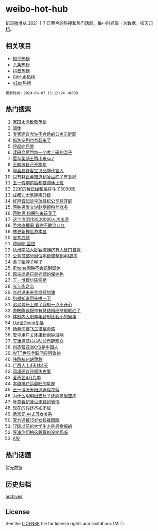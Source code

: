 # weibo-hot-hub

记录[微博](https://www.weibo.com)从 2021-1-7 日至今的热搜和热门话题。每小时抓取一次数据，按天[归档](archives)。

## 相关项目

- [知乎热榜](https://github.com/lonnyzhang423/zhihu-hot-hub)
- [头条热榜](https://github.com/lonnyzhang423/toutiao-hot-hub)
- [抖音热榜](https://github.com/lonnyzhang423/douyin-hot-hub)
- [GitHub热榜](https://github.com/lonnyzhang423/github-hot-hub)
- [v2ex热榜](https://github.com/lonnyzhang423/v2ex-hot-hub)


`更新时间：2024-04-07 13:12:24 +0800`

## 热门搜索

1. [家国永念致敬英雄](https://m.weibo.cn/search?containerid=100103type%3D1%26t%3D10%26q%3D%23%E5%AE%B6%E5%9B%BD%E6%B0%B8%E5%BF%B5%E8%87%B4%E6%95%AC%E8%8B%B1%E9%9B%84%23&stream_entry_id=51&isnewpage=1&extparam=seat%3D1%26pos%3D0%26c_type%3D51%26q%3D%2523%25E5%25AE%25B6%25E5%259B%25BD%25E6%25B0%25B8%25E5%25BF%25B5%25E8%2587%25B4%25E6%2595%25AC%25E8%258B%25B1%25E9%259B%2584%2523%26dgr%3D0%26cate%3D10103%26stream_entry_id%3D51%26filter_type%3Drealtimehot%26display_time%3D1712466742%26pre_seqid%3D1712466742854030015194)
1. [调休](https://m.weibo.cn/search?containerid=100103type%3D1%26t%3D10%26q%3D%E8%B0%83%E4%BC%91&stream_entry_id=31&isnewpage=1&extparam=seat%3D1%26pos%3D0%26flag%3D16%26filter_type%3Drealtimehot%26q%3D%25E8%25B0%2583%25E4%25BC%2591%26dgr%3D0%26stream_entry_id%3D31%26c_type%3D31%26realpos%3D1%26cate%3D5001%26lcate%3D5001%26band_rank%3D1%26display_time%3D1712466742%26pre_seqid%3D1712466742854030015194)
1. [专家建议允许不合适的公务员辞职](https://m.weibo.cn/search?containerid=100103type%3D1%26t%3D10%26q%3D%23%E4%B8%93%E5%AE%B6%E5%BB%BA%E8%AE%AE%E5%85%81%E8%AE%B8%E4%B8%8D%E5%90%88%E9%80%82%E7%9A%84%E5%85%AC%E5%8A%A1%E5%91%98%E8%BE%9E%E8%81%8C%23&stream_entry_id=31&isnewpage=1&extparam=seat%3D1%26pos%3D1%26flag%3D2%26filter_type%3Drealtimehot%26q%3D%2523%25E4%25B8%2593%25E5%25AE%25B6%25E5%25BB%25BA%25E8%25AE%25AE%25E5%2585%2581%25E8%25AE%25B8%25E4%25B8%258D%25E5%2590%2588%25E9%2580%2582%25E7%259A%2584%25E5%2585%25AC%25E5%258A%25A1%25E5%2591%2598%25E8%25BE%259E%25E8%2581%258C%2523%26dgr%3D0%26stream_entry_id%3D31%26c_type%3D31%26realpos%3D2%26cate%3D5001%26lcate%3D5001%26band_rank%3D2%26display_time%3D1712466742%26pre_seqid%3D1712466742854030015194)
1. [旅游专列也卷起来了](https://m.weibo.cn/search?containerid=100103type%3D1%26t%3D10%26q%3D%23%E6%97%85%E6%B8%B8%E4%B8%93%E5%88%97%E4%B9%9F%E5%8D%B7%E8%B5%B7%E6%9D%A5%E4%BA%86%23&stream_entry_id=31&isnewpage=1&extparam=seat%3D1%26pos%3D2%26flag%3D0%26filter_type%3Drealtimehot%26q%3D%2523%25E6%2597%2585%25E6%25B8%25B8%25E4%25B8%2593%25E5%2588%2597%25E4%25B9%259F%25E5%258D%25B7%25E8%25B5%25B7%25E6%259D%25A5%25E4%25BA%2586%2523%26dgr%3D0%26stream_entry_id%3D31%26c_type%3D31%26realpos%3D3%26cate%3D5001%26lcate%3D5001%26band_rank%3D3%26display_time%3D1712466742%26pre_seqid%3D1712466742854030015194)
1. [伊起向巴黎](https://m.weibo.cn/search?containerid=100103type%3D1%26t%3D10%26q%3D%23%E4%BC%8A%E8%B5%B7%E5%90%91%E5%B7%B4%E9%BB%8E%23&stream_entry_id=31&isnewpage=1&extparam=seat%3D1%26pos%3D3%26is_ad_pos%3D1%26q%3D%2523%25E4%25BC%258A%25E8%25B5%25B7%25E5%2590%2591%25E5%25B7%25B4%25E9%25BB%258E%2523%26topic_ad%3D1%26adid%3D230196%26stream_entry_id%3D31%26c_type%3D31%26dgr%3D0%26filter_type%3Drealtimehot%26cate%3D5001%26lcate%3D5001%26band_rank%3D4%26display_time%3D1712466742%26pre_seqid%3D1712466742854030015194)
1. [读研会惩罚每一个考上研的混子](https://m.weibo.cn/search?containerid=100103type%3D1%26t%3D10%26q%3D%23%E8%AF%BB%E7%A0%94%E4%BC%9A%E6%83%A9%E7%BD%9A%E6%AF%8F%E4%B8%80%E4%B8%AA%E8%80%83%E4%B8%8A%E7%A0%94%E7%9A%84%E6%B7%B7%E5%AD%90%23&stream_entry_id=31&isnewpage=1&extparam=seat%3D1%26pos%3D4%26flag%3D1%26filter_type%3Drealtimehot%26q%3D%2523%25E8%25AF%25BB%25E7%25A0%2594%25E4%25BC%259A%25E6%2583%25A9%25E7%25BD%259A%25E6%25AF%258F%25E4%25B8%2580%25E4%25B8%25AA%25E8%2580%2583%25E4%25B8%258A%25E7%25A0%2594%25E7%259A%2584%25E6%25B7%25B7%25E5%25AD%2590%2523%26dgr%3D0%26stream_entry_id%3D31%26c_type%3D31%26realpos%3D4%26cate%3D5001%26lcate%3D5001%26band_rank%3D4%26display_time%3D1712466742%26pre_seqid%3D1712466742854030015194)
1. [雷军奖励王腾小米su7](https://m.weibo.cn/search?containerid=100103type%3D1%26t%3D10%26q%3D%23%E9%9B%B7%E5%86%9B%E5%A5%96%E5%8A%B1%E7%8E%8B%E8%85%BE%E5%B0%8F%E7%B1%B3su7%23&stream_entry_id=31&isnewpage=1&extparam=seat%3D1%26pos%3D5%26flag%3D1%26filter_type%3Drealtimehot%26q%3D%2523%25E9%259B%25B7%25E5%2586%259B%25E5%25A5%2596%25E5%258A%25B1%25E7%258E%258B%25E8%2585%25BE%25E5%25B0%258F%25E7%25B1%25B3su7%2523%26dgr%3D0%26stream_entry_id%3D31%26c_type%3D31%26realpos%3D5%26cate%3D5001%26lcate%3D5001%26band_rank%3D5%26display_time%3D1712466742%26pre_seqid%3D1712466742854030015194)
1. [王鹤棣自己开跑车](https://m.weibo.cn/search?containerid=100103type%3D1%26t%3D10%26q%3D%23%E7%8E%8B%E9%B9%A4%E6%A3%A3%E8%87%AA%E5%B7%B1%E5%BC%80%E8%B7%91%E8%BD%A6%23&stream_entry_id=31&isnewpage=1&extparam=seat%3D1%26pos%3D6%26flag%3D1%26filter_type%3Drealtimehot%26q%3D%2523%25E7%258E%258B%25E9%25B9%25A4%25E6%25A3%25A3%25E8%2587%25AA%25E5%25B7%25B1%25E5%25BC%2580%25E8%25B7%2591%25E8%25BD%25A6%2523%26dgr%3D0%26stream_entry_id%3D31%26c_type%3D31%26realpos%3D6%26cate%3D5001%26lcate%3D5001%26band_rank%3D6%26display_time%3D1712466742%26pre_seqid%3D1712466742854030015194)
1. [郭晶晶舒客宝贝品牌代言人](https://m.weibo.cn/search?containerid=100103type%3D1%26t%3D10%26q%3D%23%E9%83%AD%E6%99%B6%E6%99%B6%E8%88%92%E5%AE%A2%E5%AE%9D%E8%B4%9D%E5%93%81%E7%89%8C%E4%BB%A3%E8%A8%80%E4%BA%BA%23&stream_entry_id=31&isnewpage=1&extparam=seat%3D1%26pos%3D7%26is_ad_pos%3D1%26q%3D%2523%25E9%2583%25AD%25E6%2599%25B6%25E6%2599%25B6%25E8%2588%2592%25E5%25AE%25A2%25E5%25AE%259D%25E8%25B4%259D%25E5%2593%2581%25E7%2589%258C%25E4%25BB%25A3%25E8%25A8%2580%25E4%25BA%25BA%2523%26topic_ad%3D1%26adid%3D230215%26stream_entry_id%3D31%26c_type%3D31%26dgr%3D0%26filter_type%3Drealtimehot%26cate%3D5001%26lcate%3D5001%26band_rank%3D7%26display_time%3D1712466742%26pre_seqid%3D1712466742854030015194)
1. [只有林正英知道纪凌尘底子有多好](https://m.weibo.cn/search?containerid=100103type%3D1%26t%3D10%26q%3D%23%E5%8F%AA%E6%9C%89%E6%9E%97%E6%AD%A3%E8%8B%B1%E7%9F%A5%E9%81%93%E7%BA%AA%E5%87%8C%E5%B0%98%E5%BA%95%E5%AD%90%E6%9C%89%E5%A4%9A%E5%A5%BD%23&stream_entry_id=31&isnewpage=1&extparam=seat%3D1%26pos%3D8%26flag%3D1%26filter_type%3Drealtimehot%26q%3D%2523%25E5%258F%25AA%25E6%259C%2589%25E6%259E%2597%25E6%25AD%25A3%25E8%258B%25B1%25E7%259F%25A5%25E9%2581%2593%25E7%25BA%25AA%25E5%2587%258C%25E5%25B0%2598%25E5%25BA%2595%25E5%25AD%2590%25E6%259C%2589%25E5%25A4%259A%25E5%25A5%25BD%2523%26dgr%3D0%26stream_entry_id%3D31%26c_type%3D31%26realpos%3D7%26cate%3D5001%26lcate%3D5001%26band_rank%3D7%26display_time%3D1712466742%26pre_seqid%3D1712466742854030015194)
1. [五一假期前后都要调休上班](https://m.weibo.cn/search?containerid=100103type%3D1%26t%3D10%26q%3D%23%E4%BA%94%E4%B8%80%E5%81%87%E6%9C%9F%E5%89%8D%E5%90%8E%E9%83%BD%E8%A6%81%E8%B0%83%E4%BC%91%E4%B8%8A%E7%8F%AD%23&stream_entry_id=31&isnewpage=1&extparam=seat%3D1%26pos%3D9%26flag%3D2%26filter_type%3Drealtimehot%26q%3D%2523%25E4%25BA%2594%25E4%25B8%2580%25E5%2581%2587%25E6%259C%259F%25E5%2589%258D%25E5%2590%258E%25E9%2583%25BD%25E8%25A6%2581%25E8%25B0%2583%25E4%25BC%2591%25E4%25B8%258A%25E7%258F%25AD%2523%26dgr%3D0%26stream_entry_id%3D31%26c_type%3D31%26realpos%3D8%26cate%3D5001%26lcate%3D5001%26band_rank%3D8%26display_time%3D1712466742%26pre_seqid%3D1712466742854030015194)
1. [22岁的我已经和癌症斗了3000天](https://m.weibo.cn/search?containerid=100103type%3D1%26t%3D10%26q%3D%2322%E5%B2%81%E7%9A%84%E6%88%91%E5%B7%B2%E7%BB%8F%E5%92%8C%E7%99%8C%E7%97%87%E6%96%97%E4%BA%863000%E5%A4%A9%23&stream_entry_id=31&isnewpage=1&extparam=seat%3D1%26pos%3D10%26flag%3D32768%26filter_type%3Drealtimehot%26q%3D%252322%25E5%25B2%2581%25E7%259A%2584%25E6%2588%2591%25E5%25B7%25B2%25E7%25BB%258F%25E5%2592%258C%25E7%2599%258C%25E7%2597%2587%25E6%2596%2597%25E4%25BA%25863000%25E5%25A4%25A9%2523%26dgr%3D0%26stream_entry_id%3D31%26c_type%3D31%26realpos%3D9%26cate%3D5001%26lcate%3D5001%26band_rank%3D9%26display_time%3D1712466742%26pre_seqid%3D1712466742854030015194)
1. [成都迪士尼连夜升级](https://m.weibo.cn/search?containerid=100103type%3D1%26t%3D10%26q%3D%23%E6%88%90%E9%83%BD%E8%BF%AA%E5%A3%AB%E5%B0%BC%E8%BF%9E%E5%A4%9C%E5%8D%87%E7%BA%A7%23&stream_entry_id=31&isnewpage=1&extparam=seat%3D1%26pos%3D11%26flag%3D1%26filter_type%3Drealtimehot%26q%3D%2523%25E6%2588%2590%25E9%2583%25BD%25E8%25BF%25AA%25E5%25A3%25AB%25E5%25B0%25BC%25E8%25BF%259E%25E5%25A4%259C%25E5%258D%2587%25E7%25BA%25A7%2523%26dgr%3D0%26stream_entry_id%3D31%26c_type%3D31%26realpos%3D10%26cate%3D5001%26lcate%3D5001%26band_rank%3D10%26display_time%3D1712466742%26pre_seqid%3D1712466742854030015194)
1. [好声音起诉李玟经纪公司将开庭](https://m.weibo.cn/search?containerid=100103type%3D1%26t%3D10%26q%3D%23%E5%A5%BD%E5%A3%B0%E9%9F%B3%E8%B5%B7%E8%AF%89%E6%9D%8E%E7%8E%9F%E7%BB%8F%E7%BA%AA%E5%85%AC%E5%8F%B8%E5%B0%86%E5%BC%80%E5%BA%AD%23&stream_entry_id=31&isnewpage=1&extparam=seat%3D1%26pos%3D12%26flag%3D1%26filter_type%3Drealtimehot%26q%3D%2523%25E5%25A5%25BD%25E5%25A3%25B0%25E9%259F%25B3%25E8%25B5%25B7%25E8%25AF%2589%25E6%259D%258E%25E7%258E%259F%25E7%25BB%258F%25E7%25BA%25AA%25E5%2585%25AC%25E5%258F%25B8%25E5%25B0%2586%25E5%25BC%2580%25E5%25BA%25AD%2523%26dgr%3D0%26stream_entry_id%3D31%26c_type%3D31%26realpos%3D11%26cate%3D5001%26lcate%3D5001%26band_rank%3D11%26display_time%3D1712466742%26pre_seqid%3D1712466742854030015194)
1. [蒋胜男发文说赵丽颖粉丝戏多](https://m.weibo.cn/search?containerid=100103type%3D1%26t%3D10%26q%3D%23%E8%92%8B%E8%83%9C%E7%94%B7%E5%8F%91%E6%96%87%E8%AF%B4%E8%B5%B5%E4%B8%BD%E9%A2%96%E7%B2%89%E4%B8%9D%E6%88%8F%E5%A4%9A%23&stream_entry_id=31&isnewpage=1&extparam=seat%3D1%26pos%3D13%26flag%3D2%26filter_type%3Drealtimehot%26q%3D%2523%25E8%2592%258B%25E8%2583%259C%25E7%2594%25B7%25E5%258F%2591%25E6%2596%2587%25E8%25AF%25B4%25E8%25B5%25B5%25E4%25B8%25BD%25E9%25A2%2596%25E7%25B2%2589%25E4%25B8%259D%25E6%2588%258F%25E5%25A4%259A%2523%26dgr%3D0%26stream_entry_id%3D31%26c_type%3D31%26realpos%3D12%26cate%3D5001%26lcate%3D5001%26band_rank%3D12%26display_time%3D1712466742%26pre_seqid%3D1712466742854030015194)
1. [蒋胜男 粉圈别来玩我了](https://m.weibo.cn/search?containerid=100103type%3D1%26t%3D10%26q%3D%E8%92%8B%E8%83%9C%E7%94%B7+%E7%B2%89%E5%9C%88%E5%88%AB%E6%9D%A5%E7%8E%A9%E6%88%91%E4%BA%86&stream_entry_id=31&isnewpage=1&extparam=seat%3D1%26pos%3D14%26flag%3D0%26filter_type%3Drealtimehot%26q%3D%25E8%2592%258B%25E8%2583%259C%25E7%2594%25B7%2520%25E7%25B2%2589%25E5%259C%2588%25E5%2588%25AB%25E6%259D%25A5%25E7%258E%25A9%25E6%2588%2591%25E4%25BA%2586%26dgr%3D0%26stream_entry_id%3D31%26c_type%3D31%26realpos%3D13%26cate%3D5001%26lcate%3D5001%26band_rank%3D13%26display_time%3D1712466742%26pre_seqid%3D1712466742854030015194)
1. [这个清明119000000人次出游](https://m.weibo.cn/search?containerid=100103type%3D1%26t%3D10%26q%3D%23%E8%BF%99%E4%B8%AA%E6%B8%85%E6%98%8E119000000%E4%BA%BA%E6%AC%A1%E5%87%BA%E6%B8%B8%23&stream_entry_id=31&isnewpage=1&extparam=seat%3D1%26pos%3D15%26flag%3D0%26filter_type%3Drealtimehot%26q%3D%2523%25E8%25BF%2599%25E4%25B8%25AA%25E6%25B8%2585%25E6%2598%258E119000000%25E4%25BA%25BA%25E6%25AC%25A1%25E5%2587%25BA%25E6%25B8%25B8%2523%26dgr%3D0%26stream_entry_id%3D31%26c_type%3D31%26realpos%3D14%26cate%3D5001%26lcate%3D5001%26band_rank%3D14%26display_time%3D1712466742%26pre_seqid%3D1712466742854030015194)
1. [手术直播间 看完不敢涂口红](https://m.weibo.cn/search?containerid=100103type%3D1%26t%3D10%26q%3D%E6%89%8B%E6%9C%AF%E7%9B%B4%E6%92%AD%E9%97%B4+%E7%9C%8B%E5%AE%8C%E4%B8%8D%E6%95%A2%E6%B6%82%E5%8F%A3%E7%BA%A2&stream_entry_id=31&isnewpage=1&extparam=seat%3D1%26pos%3D16%26flag%3D0%26filter_type%3Drealtimehot%26q%3D%25E6%2589%258B%25E6%259C%25AF%25E7%259B%25B4%25E6%2592%25AD%25E9%2597%25B4%2520%25E7%259C%258B%25E5%25AE%258C%25E4%25B8%258D%25E6%2595%25A2%25E6%25B6%2582%25E5%258F%25A3%25E7%25BA%25A2%26dgr%3D0%26stream_entry_id%3D31%26c_type%3D31%26realpos%3D15%26cate%3D5001%26lcate%3D5001%26band_rank%3D15%26display_time%3D1712466742%26pre_seqid%3D1712466742854030015194)
1. [林更新撞脸游本昌](https://m.weibo.cn/search?containerid=100103type%3D1%26t%3D10%26q%3D%23%E6%9E%97%E6%9B%B4%E6%96%B0%E6%92%9E%E8%84%B8%E6%B8%B8%E6%9C%AC%E6%98%8C%23&stream_entry_id=31&isnewpage=1&extparam=seat%3D1%26pos%3D17%26flag%3D1%26filter_type%3Drealtimehot%26q%3D%2523%25E6%259E%2597%25E6%259B%25B4%25E6%2596%25B0%25E6%2592%259E%25E8%2584%25B8%25E6%25B8%25B8%25E6%259C%25AC%25E6%2598%258C%2523%26dgr%3D0%26stream_entry_id%3D31%26c_type%3D31%26realpos%3D16%26cate%3D5001%26lcate%3D5001%26band_rank%3D16%26display_time%3D1712466742%26pre_seqid%3D1712466742854030015194)
1. [省考成绩](https://m.weibo.cn/search?containerid=100103type%3D1%26t%3D10%26q%3D%E7%9C%81%E8%80%83%E6%88%90%E7%BB%A9&stream_entry_id=31&isnewpage=1&extparam=seat%3D1%26pos%3D18%26flag%3D1%26filter_type%3Drealtimehot%26q%3D%25E7%259C%2581%25E8%2580%2583%25E6%2588%2590%25E7%25BB%25A9%26dgr%3D0%26stream_entry_id%3D31%26c_type%3D31%26realpos%3D17%26cate%3D5001%26lcate%3D5001%26band_rank%3D17%26display_time%3D1712466742%26pre_seqid%3D1712466742854030015194)
1. [种地吧 监控](https://m.weibo.cn/search?containerid=100103type%3D1%26t%3D10%26q%3D%E7%A7%8D%E5%9C%B0%E5%90%A7+%E7%9B%91%E6%8E%A7&stream_entry_id=31&isnewpage=1&extparam=seat%3D1%26pos%3D19%26flag%3D1%26filter_type%3Drealtimehot%26q%3D%25E7%25A7%258D%25E5%259C%25B0%25E5%2590%25A7%2520%25E7%259B%2591%25E6%258E%25A7%26dgr%3D0%26stream_entry_id%3D31%26c_type%3D31%26realpos%3D18%26cate%3D5001%26lcate%3D5001%26band_rank%3D18%26display_time%3D1712466742%26pre_seqid%3D1712466742854030015194)
1. [杭州南站大批客流拥挤有人破门自救](https://m.weibo.cn/search?containerid=100103type%3D1%26t%3D10%26q%3D%23%E6%9D%AD%E5%B7%9E%E5%8D%97%E7%AB%99%E5%A4%A7%E6%89%B9%E5%AE%A2%E6%B5%81%E6%8B%A5%E6%8C%A4%E6%9C%89%E4%BA%BA%E7%A0%B4%E9%97%A8%E8%87%AA%E6%95%91%23&stream_entry_id=31&isnewpage=1&extparam=seat%3D1%26pos%3D20%26flag%3D0%26filter_type%3Drealtimehot%26q%3D%2523%25E6%259D%25AD%25E5%25B7%259E%25E5%258D%2597%25E7%25AB%2599%25E5%25A4%25A7%25E6%2589%25B9%25E5%25AE%25A2%25E6%25B5%2581%25E6%258B%25A5%25E6%258C%25A4%25E6%259C%2589%25E4%25BA%25BA%25E7%25A0%25B4%25E9%2597%25A8%25E8%2587%25AA%25E6%2595%2591%2523%26dgr%3D0%26stream_entry_id%3D31%26c_type%3D31%26realpos%3D19%26cate%3D5001%26lcate%3D5001%26band_rank%3D19%26display_time%3D1712466742%26pre_seqid%3D1712466742854030015194)
1. [公务员部分岗位年龄调整到40周岁](https://m.weibo.cn/search?containerid=100103type%3D1%26t%3D10%26q%3D%23%E5%85%AC%E5%8A%A1%E5%91%98%E9%83%A8%E5%88%86%E5%B2%97%E4%BD%8D%E5%B9%B4%E9%BE%84%E8%B0%83%E6%95%B4%E5%88%B040%E5%91%A8%E5%B2%81%23&stream_entry_id=31&isnewpage=1&extparam=seat%3D1%26pos%3D21%26flag%3D2%26filter_type%3Drealtimehot%26q%3D%2523%25E5%2585%25AC%25E5%258A%25A1%25E5%2591%2598%25E9%2583%25A8%25E5%2588%2586%25E5%25B2%2597%25E4%25BD%258D%25E5%25B9%25B4%25E9%25BE%2584%25E8%25B0%2583%25E6%2595%25B4%25E5%2588%25B040%25E5%2591%25A8%25E5%25B2%2581%2523%26dgr%3D0%26stream_entry_id%3D31%26c_type%3D31%26realpos%3D20%26cate%3D5001%26lcate%3D5001%26band_rank%3D20%26display_time%3D1712466742%26pre_seqid%3D1712466742854030015194)
1. [黄子韬脖子咋了](https://m.weibo.cn/search?containerid=100103type%3D1%26t%3D10%26q%3D%23%E9%BB%84%E5%AD%90%E9%9F%AC%E8%84%96%E5%AD%90%E5%92%8B%E4%BA%86%23&stream_entry_id=31&isnewpage=1&extparam=seat%3D1%26pos%3D22%26flag%3D1%26filter_type%3Drealtimehot%26q%3D%2523%25E9%25BB%2584%25E5%25AD%2590%25E9%259F%25AC%25E8%2584%2596%25E5%25AD%2590%25E5%2592%258B%25E4%25BA%2586%2523%26dgr%3D0%26stream_entry_id%3D31%26c_type%3D31%26realpos%3D21%26cate%3D5001%26lcate%3D5001%26band_rank%3D21%26display_time%3D1712466742%26pre_seqid%3D1712466742854030015194)
1. [iPhone闹钟不会识别调休](https://m.weibo.cn/search?containerid=100103type%3D1%26t%3D10%26q%3D%23iPhone%E9%97%B9%E9%92%9F%E4%B8%8D%E4%BC%9A%E8%AF%86%E5%88%AB%E8%B0%83%E4%BC%91%23&stream_entry_id=31&isnewpage=1&extparam=seat%3D1%26pos%3D23%26flag%3D1%26filter_type%3Drealtimehot%26q%3D%2523iPhone%25E9%2597%25B9%25E9%2592%259F%25E4%25B8%258D%25E4%25BC%259A%25E8%25AF%2586%25E5%2588%25AB%25E8%25B0%2583%25E4%25BC%2591%2523%26dgr%3D0%26stream_entry_id%3D31%26c_type%3D31%26realpos%3D22%26cate%3D5001%26lcate%3D5001%26band_rank%3D22%26display_time%3D1712466742%26pre_seqid%3D1712466742854030015194)
1. [原来邋遢只是老师的保护色](https://m.weibo.cn/search?containerid=100103type%3D1%26t%3D10%26q%3D%23%E5%8E%9F%E6%9D%A5%E9%82%8B%E9%81%A2%E5%8F%AA%E6%98%AF%E8%80%81%E5%B8%88%E7%9A%84%E4%BF%9D%E6%8A%A4%E8%89%B2%23&stream_entry_id=31&isnewpage=1&extparam=seat%3D1%26pos%3D24%26flag%3D1%26filter_type%3Drealtimehot%26q%3D%2523%25E5%258E%259F%25E6%259D%25A5%25E9%2582%258B%25E9%2581%25A2%25E5%258F%25AA%25E6%2598%25AF%25E8%2580%2581%25E5%25B8%2588%25E7%259A%2584%25E4%25BF%259D%25E6%258A%25A4%25E8%2589%25B2%2523%26dgr%3D0%26stream_entry_id%3D31%26c_type%3D31%26realpos%3D23%26cate%3D5001%26lcate%3D5001%26band_rank%3D23%26display_time%3D1712466742%26pre_seqid%3D1712466742854030015194)
1. [王一博模仿陈佩斯](https://m.weibo.cn/search?containerid=100103type%3D1%26t%3D10%26q%3D%23%E7%8E%8B%E4%B8%80%E5%8D%9A%E6%A8%A1%E4%BB%BF%E9%99%88%E4%BD%A9%E6%96%AF%23&stream_entry_id=31&isnewpage=1&extparam=seat%3D1%26pos%3D25%26flag%3D1%26filter_type%3Drealtimehot%26q%3D%2523%25E7%258E%258B%25E4%25B8%2580%25E5%258D%259A%25E6%25A8%25A1%25E4%25BB%25BF%25E9%2599%2588%25E4%25BD%25A9%25E6%2596%25AF%2523%26dgr%3D0%26stream_entry_id%3D31%26c_type%3D31%26realpos%3D24%26cate%3D5001%26lcate%3D5001%26band_rank%3D24%26display_time%3D1712466742%26pre_seqid%3D1712466742854030015194)
1. [光与夜之恋](https://m.weibo.cn/search?containerid=100103type%3D1%26t%3D10%26q%3D%E5%85%89%E4%B8%8E%E5%A4%9C%E4%B9%8B%E6%81%8B&stream_entry_id=31&isnewpage=1&extparam=seat%3D1%26pos%3D26%26flag%3D1%26filter_type%3Drealtimehot%26q%3D%25E5%2585%2589%25E4%25B8%258E%25E5%25A4%259C%25E4%25B9%258B%25E6%2581%258B%26dgr%3D0%26stream_entry_id%3D31%26c_type%3D31%26realpos%3D25%26cate%3D5001%26lcate%3D5001%26band_rank%3D25%26display_time%3D1712466742%26pre_seqid%3D1712466742854030015194)
1. [肖战说未来会继续加油](https://m.weibo.cn/search?containerid=100103type%3D1%26t%3D10%26q%3D%23%E8%82%96%E6%88%98%E8%AF%B4%E6%9C%AA%E6%9D%A5%E4%BC%9A%E7%BB%A7%E7%BB%AD%E5%8A%A0%E6%B2%B9%23&stream_entry_id=31&isnewpage=1&extparam=seat%3D1%26pos%3D27%26flag%3D1%26filter_type%3Drealtimehot%26q%3D%2523%25E8%2582%2596%25E6%2588%2598%25E8%25AF%25B4%25E6%259C%25AA%25E6%259D%25A5%25E4%25BC%259A%25E7%25BB%25A7%25E7%25BB%25AD%25E5%258A%25A0%25E6%25B2%25B9%2523%26dgr%3D0%26stream_entry_id%3D31%26c_type%3D31%26realpos%3D26%26cate%3D5001%26lcate%3D5001%26band_rank%3D26%26display_time%3D1712466742%26pre_seqid%3D1712466742854030015194)
1. [狗都知道回头哄一下](https://m.weibo.cn/search?containerid=100103type%3D1%26t%3D10%26q%3D%E7%8B%97%E9%83%BD%E7%9F%A5%E9%81%93%E5%9B%9E%E5%A4%B4%E5%93%84%E4%B8%80%E4%B8%8B&stream_entry_id=31&isnewpage=1&extparam=seat%3D1%26pos%3D28%26flag%3D1%26filter_type%3Drealtimehot%26q%3D%25E7%258B%2597%25E9%2583%25BD%25E7%259F%25A5%25E9%2581%2593%25E5%259B%259E%25E5%25A4%25B4%25E5%2593%2584%25E4%25B8%2580%25E4%25B8%258B%26dgr%3D0%26stream_entry_id%3D31%26c_type%3D31%26realpos%3D27%26cate%3D5001%26lcate%3D5001%26band_rank%3D27%26display_time%3D1712466742%26pre_seqid%3D1712466742854030015194)
1. [弟弟考研上岸了我却一点不开心](https://m.weibo.cn/search?containerid=100103type%3D1%26t%3D10%26q%3D%23%E5%BC%9F%E5%BC%9F%E8%80%83%E7%A0%94%E4%B8%8A%E5%B2%B8%E4%BA%86%E6%88%91%E5%8D%B4%E4%B8%80%E7%82%B9%E4%B8%8D%E5%BC%80%E5%BF%83%23&stream_entry_id=31&isnewpage=1&extparam=seat%3D1%26pos%3D29%26flag%3D0%26filter_type%3Drealtimehot%26q%3D%2523%25E5%25BC%259F%25E5%25BC%259F%25E8%2580%2583%25E7%25A0%2594%25E4%25B8%258A%25E5%25B2%25B8%25E4%25BA%2586%25E6%2588%2591%25E5%258D%25B4%25E4%25B8%2580%25E7%2582%25B9%25E4%25B8%258D%25E5%25BC%2580%25E5%25BF%2583%2523%26dgr%3D0%26stream_entry_id%3D31%26c_type%3D31%26realpos%3D28%26cate%3D5001%26lcate%3D5001%26band_rank%3D28%26display_time%3D1712466742%26pre_seqid%3D1712466742854030015194)
1. [萧敬腾谈跟林有慧结婚细节眼眶红了](https://m.weibo.cn/search?containerid=100103type%3D1%26t%3D10%26q%3D%23%E8%90%A7%E6%95%AC%E8%85%BE%E8%B0%88%E8%B7%9F%E6%9E%97%E6%9C%89%E6%85%A7%E7%BB%93%E5%A9%9A%E7%BB%86%E8%8A%82%E7%9C%BC%E7%9C%B6%E7%BA%A2%E4%BA%86%23&stream_entry_id=31&isnewpage=1&extparam=seat%3D1%26pos%3D30%26flag%3D1%26filter_type%3Drealtimehot%26q%3D%2523%25E8%2590%25A7%25E6%2595%25AC%25E8%2585%25BE%25E8%25B0%2588%25E8%25B7%259F%25E6%259E%2597%25E6%259C%2589%25E6%2585%25A7%25E7%25BB%2593%25E5%25A9%259A%25E7%25BB%2586%25E8%258A%2582%25E7%259C%25BC%25E7%259C%25B6%25E7%25BA%25A2%25E4%25BA%2586%2523%26dgr%3D0%26stream_entry_id%3D31%26c_type%3D31%26realpos%3D29%26cate%3D5001%26lcate%3D5001%26band_rank%3D29%26display_time%3D1712466742%26pre_seqid%3D1712466742854030015194)
1. [体制内入职早年龄却比我小的同事](https://m.weibo.cn/search?containerid=100103type%3D1%26t%3D10%26q%3D%23%E4%BD%93%E5%88%B6%E5%86%85%E5%85%A5%E8%81%8C%E6%97%A9%E5%B9%B4%E9%BE%84%E5%8D%B4%E6%AF%94%E6%88%91%E5%B0%8F%E7%9A%84%E5%90%8C%E4%BA%8B%23&stream_entry_id=31&isnewpage=1&extparam=seat%3D1%26pos%3D31%26flag%3D0%26filter_type%3Drealtimehot%26q%3D%2523%25E4%25BD%2593%25E5%2588%25B6%25E5%2586%2585%25E5%2585%25A5%25E8%2581%258C%25E6%2597%25A9%25E5%25B9%25B4%25E9%25BE%2584%25E5%258D%25B4%25E6%25AF%2594%25E6%2588%2591%25E5%25B0%258F%25E7%259A%2584%25E5%2590%258C%25E4%25BA%258B%2523%26dgr%3D0%26stream_entry_id%3D31%26c_type%3D31%26realpos%3D30%26cate%3D5001%26lcate%3D5001%26band_rank%3D30%26display_time%3D1712466742%26pre_seqid%3D1712466742854030015194)
1. [Uzi谈Doinb复播](https://m.weibo.cn/search?containerid=100103type%3D1%26t%3D10%26q%3D%23Uzi%E8%B0%88Doinb%E5%A4%8D%E6%92%AD%23&stream_entry_id=31&isnewpage=1&extparam=seat%3D1%26pos%3D32%26flag%3D1%26filter_type%3Drealtimehot%26q%3D%2523Uzi%25E8%25B0%2588Doinb%25E5%25A4%258D%25E6%2592%25AD%2523%26dgr%3D0%26stream_entry_id%3D31%26c_type%3D31%26realpos%3D31%26cate%3D5001%26lcate%3D5001%26band_rank%3D31%26display_time%3D1712466742%26pre_seqid%3D1712466742854030015194)
1. [杨紫何赛飞三搭宿命感](https://m.weibo.cn/search?containerid=100103type%3D1%26t%3D10%26q%3D%E6%9D%A8%E7%B4%AB%E4%BD%95%E8%B5%9B%E9%A3%9E%E4%B8%89%E6%90%AD%E5%AE%BF%E5%91%BD%E6%84%9F&stream_entry_id=31&isnewpage=1&extparam=seat%3D1%26pos%3D33%26flag%3D1%26filter_type%3Drealtimehot%26q%3D%25E6%259D%25A8%25E7%25B4%25AB%25E4%25BD%2595%25E8%25B5%259B%25E9%25A3%259E%25E4%25B8%2589%25E6%2590%25AD%25E5%25AE%25BF%25E5%2591%25BD%25E6%2584%259F%26dgr%3D0%26stream_entry_id%3D31%26c_type%3D31%26realpos%3D32%26cate%3D5001%26lcate%3D5001%26band_rank%3D32%26display_time%3D1712466742%26pre_seqid%3D1712466742854030015194)
1. [安卓用户关怀果粉闹钟没响](https://m.weibo.cn/search?containerid=100103type%3D1%26t%3D10%26q%3D%23%E5%AE%89%E5%8D%93%E7%94%A8%E6%88%B7%E5%85%B3%E6%80%80%E6%9E%9C%E7%B2%89%E9%97%B9%E9%92%9F%E6%B2%A1%E5%93%8D%23&stream_entry_id=31&isnewpage=1&extparam=seat%3D1%26pos%3D34%26flag%3D1%26filter_type%3Drealtimehot%26q%3D%2523%25E5%25AE%2589%25E5%258D%2593%25E7%2594%25A8%25E6%2588%25B7%25E5%2585%25B3%25E6%2580%2580%25E6%259E%259C%25E7%25B2%2589%25E9%2597%25B9%25E9%2592%259F%25E6%25B2%25A1%25E5%2593%258D%2523%26dgr%3D0%26stream_entry_id%3D31%26c_type%3D31%26realpos%3D33%26cate%3D5001%26lcate%3D5001%26band_rank%3D33%26display_time%3D1712466742%26pre_seqid%3D1712466742854030015194)
1. [天津男篮拉拉队公然砸观众](https://m.weibo.cn/search?containerid=100103type%3D1%26t%3D10%26q%3D%23%E5%A4%A9%E6%B4%A5%E7%94%B7%E7%AF%AE%E6%8B%89%E6%8B%89%E9%98%9F%E5%85%AC%E7%84%B6%E7%A0%B8%E8%A7%82%E4%BC%97%23&stream_entry_id=31&isnewpage=1&extparam=seat%3D1%26pos%3D35%26flag%3D1%26filter_type%3Drealtimehot%26q%3D%2523%25E5%25A4%25A9%25E6%25B4%25A5%25E7%2594%25B7%25E7%25AF%25AE%25E6%258B%2589%25E6%258B%2589%25E9%2598%259F%25E5%2585%25AC%25E7%2584%25B6%25E7%25A0%25B8%25E8%25A7%2582%25E4%25BC%2597%2523%26dgr%3D0%26stream_entry_id%3D31%26c_type%3D31%26realpos%3D34%26cate%3D5001%26lcate%3D5001%26band_rank%3D34%26display_time%3D1712466742%26pre_seqid%3D1712466742854030015194)
1. [创造营亚洲C位是中国人](https://m.weibo.cn/search?containerid=100103type%3D1%26t%3D10%26q%3D%E5%88%9B%E9%80%A0%E8%90%A5%E4%BA%9A%E6%B4%B2C%E4%BD%8D%E6%98%AF%E4%B8%AD%E5%9B%BD%E4%BA%BA&stream_entry_id=31&isnewpage=1&extparam=seat%3D1%26pos%3D36%26flag%3D0%26filter_type%3Drealtimehot%26q%3D%25E5%2588%259B%25E9%2580%25A0%25E8%2590%25A5%25E4%25BA%259A%25E6%25B4%25B2C%25E4%25BD%258D%25E6%2598%25AF%25E4%25B8%25AD%25E5%259B%25BD%25E4%25BA%25BA%26dgr%3D0%26stream_entry_id%3D31%26c_type%3D31%26realpos%3D35%26cate%3D5001%26lcate%3D5001%26band_rank%3D35%26display_time%3D1712466742%26pre_seqid%3D1712466742854030015194)
1. [WTT世界乒联回应阿鲁纳](https://m.weibo.cn/search?containerid=100103type%3D1%26t%3D10%26q%3D%23WTT%E4%B8%96%E7%95%8C%E4%B9%92%E8%81%94%E5%9B%9E%E5%BA%94%E9%98%BF%E9%B2%81%E7%BA%B3%23&stream_entry_id=31&isnewpage=1&extparam=seat%3D1%26pos%3D37%26flag%3D1%26filter_type%3Drealtimehot%26q%3D%2523WTT%25E4%25B8%2596%25E7%2595%258C%25E4%25B9%2592%25E8%2581%2594%25E5%259B%259E%25E5%25BA%2594%25E9%2598%25BF%25E9%25B2%2581%25E7%25BA%25B3%2523%26dgr%3D0%26stream_entry_id%3D31%26c_type%3D31%26realpos%3D36%26cate%3D5001%26lcate%3D5001%26band_rank%3D36%26display_time%3D1712466742%26pre_seqid%3D1712466742854030015194)
1. [铁路杭州站致歉](https://m.weibo.cn/search?containerid=100103type%3D1%26t%3D10%26q%3D%23%E9%93%81%E8%B7%AF%E6%9D%AD%E5%B7%9E%E7%AB%99%E8%87%B4%E6%AD%89%23&stream_entry_id=31&isnewpage=1&extparam=seat%3D1%26pos%3D38%26flag%3D1%26filter_type%3Drealtimehot%26q%3D%2523%25E9%2593%2581%25E8%25B7%25AF%25E6%259D%25AD%25E5%25B7%259E%25E7%25AB%2599%25E8%2587%25B4%25E6%25AD%2589%2523%26dgr%3D0%26stream_entry_id%3D31%26c_type%3D31%26realpos%3D37%26cate%3D5001%26lcate%3D5001%26band_rank%3D37%26display_time%3D1712466742%26pre_seqid%3D1712466742854030015194)
1. [广西人上4天休4天](https://m.weibo.cn/search?containerid=100103type%3D1%26t%3D10%26q%3D%23%E5%B9%BF%E8%A5%BF%E4%BA%BA%E4%B8%8A4%E5%A4%A9%E4%BC%914%E5%A4%A9%23&stream_entry_id=31&isnewpage=1&extparam=seat%3D1%26pos%3D39%26flag%3D0%26filter_type%3Drealtimehot%26q%3D%2523%25E5%25B9%25BF%25E8%25A5%25BF%25E4%25BA%25BA%25E4%25B8%258A4%25E5%25A4%25A9%25E4%25BC%25914%25E5%25A4%25A9%2523%26dgr%3D0%26stream_entry_id%3D31%26c_type%3D31%26realpos%3D38%26cate%3D5001%26lcate%3D5001%26band_rank%3D38%26display_time%3D1712466742%26pre_seqid%3D1712466742854030015194)
1. [邓超建议孙俪练古筝](https://m.weibo.cn/search?containerid=100103type%3D1%26t%3D10%26q%3D%23%E9%82%93%E8%B6%85%E5%BB%BA%E8%AE%AE%E5%AD%99%E4%BF%AA%E7%BB%83%E5%8F%A4%E7%AD%9D%23&stream_entry_id=31&isnewpage=1&extparam=seat%3D1%26pos%3D40%26flag%3D1%26filter_type%3Drealtimehot%26q%3D%2523%25E9%2582%2593%25E8%25B6%2585%25E5%25BB%25BA%25E8%25AE%25AE%25E5%25AD%2599%25E4%25BF%25AA%25E7%25BB%2583%25E5%258F%25A4%25E7%25AD%259D%2523%26dgr%3D0%26stream_entry_id%3D31%26c_type%3D31%26realpos%3D39%26cate%3D5001%26lcate%3D5001%26band_rank%3D39%26display_time%3D1712466742%26pre_seqid%3D1712466742854030015194)
1. [爱奇艺4月片单](https://m.weibo.cn/search?containerid=100103type%3D1%26t%3D10%26q%3D%23%E7%88%B1%E5%A5%87%E8%89%BA4%E6%9C%88%E7%89%87%E5%8D%95%23&stream_entry_id=31&isnewpage=1&extparam=seat%3D1%26pos%3D41%26flag%3D0%26filter_type%3Drealtimehot%26q%3D%2523%25E7%2588%25B1%25E5%25A5%2587%25E8%2589%25BA4%25E6%259C%2588%25E7%2589%2587%25E5%258D%2595%2523%26dgr%3D0%26stream_entry_id%3D31%26c_type%3D31%26realpos%3D40%26cate%3D5001%26lcate%3D5001%26band_rank%3D40%26display_time%3D1712466742%26pre_seqid%3D1712466742854030015194)
1. [本周桃花运最旺的星座](https://m.weibo.cn/search?containerid=100103type%3D1%26t%3D10%26q%3D%E6%9C%AC%E5%91%A8%E6%A1%83%E8%8A%B1%E8%BF%90%E6%9C%80%E6%97%BA%E7%9A%84%E6%98%9F%E5%BA%A7&stream_entry_id=31&isnewpage=1&extparam=seat%3D1%26pos%3D42%26flag%3D0%26filter_type%3Drealtimehot%26q%3D%25E6%259C%25AC%25E5%2591%25A8%25E6%25A1%2583%25E8%258A%25B1%25E8%25BF%2590%25E6%259C%2580%25E6%2597%25BA%25E7%259A%2584%25E6%2598%259F%25E5%25BA%25A7%26dgr%3D0%26stream_entry_id%3D31%26c_type%3D31%26realpos%3D41%26cate%3D5001%26lcate%3D5001%26band_rank%3D41%26display_time%3D1712466742%26pre_seqid%3D1712466742854030015194)
1. [王一博张天阳追逐戏花絮](https://m.weibo.cn/search?containerid=100103type%3D1%26t%3D10%26q%3D%23%E7%8E%8B%E4%B8%80%E5%8D%9A%E5%BC%A0%E5%A4%A9%E9%98%B3%E8%BF%BD%E9%80%90%E6%88%8F%E8%8A%B1%E7%B5%AE%23&stream_entry_id=31&isnewpage=1&extparam=seat%3D1%26pos%3D43%26flag%3D1%26filter_type%3Drealtimehot%26q%3D%2523%25E7%258E%258B%25E4%25B8%2580%25E5%258D%259A%25E5%25BC%25A0%25E5%25A4%25A9%25E9%2598%25B3%25E8%25BF%25BD%25E9%2580%2590%25E6%2588%258F%25E8%258A%25B1%25E7%25B5%25AE%2523%26dgr%3D0%26stream_entry_id%3D31%26c_type%3D31%26realpos%3D42%26cate%3D5001%26lcate%3D5001%26band_rank%3D42%26display_time%3D1712466742%26pre_seqid%3D1712466742854030015194)
1. [为什么明明出去玩了还感觉很空虚](https://m.weibo.cn/search?containerid=100103type%3D1%26t%3D10%26q%3D%23%E4%B8%BA%E4%BB%80%E4%B9%88%E6%98%8E%E6%98%8E%E5%87%BA%E5%8E%BB%E7%8E%A9%E4%BA%86%E8%BF%98%E6%84%9F%E8%A7%89%E5%BE%88%E7%A9%BA%E8%99%9A%23&stream_entry_id=31&isnewpage=1&extparam=seat%3D1%26pos%3D44%26flag%3D1%26filter_type%3Drealtimehot%26q%3D%2523%25E4%25B8%25BA%25E4%25BB%2580%25E4%25B9%2588%25E6%2598%258E%25E6%2598%258E%25E5%2587%25BA%25E5%258E%25BB%25E7%258E%25A9%25E4%25BA%2586%25E8%25BF%2598%25E6%2584%259F%25E8%25A7%2589%25E5%25BE%2588%25E7%25A9%25BA%25E8%2599%259A%2523%26dgr%3D0%26stream_entry_id%3D31%26c_type%3D31%26realpos%3D43%26cate%3D5001%26lcate%3D5001%26band_rank%3D43%26display_time%3D1712466742%26pre_seqid%3D1712466742854030015194)
1. [叶童看纪凌尘走路的表情](https://m.weibo.cn/search?containerid=100103type%3D1%26t%3D10%26q%3D%23%E5%8F%B6%E7%AB%A5%E7%9C%8B%E7%BA%AA%E5%87%8C%E5%B0%98%E8%B5%B0%E8%B7%AF%E7%9A%84%E8%A1%A8%E6%83%85%23&stream_entry_id=31&isnewpage=1&extparam=seat%3D1%26pos%3D45%26flag%3D0%26filter_type%3Drealtimehot%26q%3D%2523%25E5%258F%25B6%25E7%25AB%25A5%25E7%259C%258B%25E7%25BA%25AA%25E5%2587%258C%25E5%25B0%2598%25E8%25B5%25B0%25E8%25B7%25AF%25E7%259A%2584%25E8%25A1%25A8%25E6%2583%2585%2523%26dgr%3D0%26stream_entry_id%3D31%26c_type%3D31%26realpos%3D44%26cate%3D5001%26lcate%3D5001%26band_rank%3D44%26display_time%3D1712466742%26pre_seqid%3D1712466742854030015194)
1. [现在的假还不如不放](https://m.weibo.cn/search?containerid=100103type%3D1%26t%3D10%26q%3D%23%E7%8E%B0%E5%9C%A8%E7%9A%84%E5%81%87%E8%BF%98%E4%B8%8D%E5%A6%82%E4%B8%8D%E6%94%BE%23&stream_entry_id=31&isnewpage=1&extparam=seat%3D1%26pos%3D46%26flag%3D1%26filter_type%3Drealtimehot%26q%3D%2523%25E7%258E%25B0%25E5%259C%25A8%25E7%259A%2584%25E5%2581%2587%25E8%25BF%2598%25E4%25B8%258D%25E5%25A6%2582%25E4%25B8%258D%25E6%2594%25BE%2523%26dgr%3D0%26stream_entry_id%3D31%26c_type%3D31%26realpos%3D45%26cate%3D5001%26lcate%3D5001%26band_rank%3D45%26display_time%3D1712466742%26pre_seqid%3D1712466742854030015194)
1. [承欢记 中式母女关系](https://m.weibo.cn/search?containerid=100103type%3D1%26t%3D10%26q%3D%E6%89%BF%E6%AC%A2%E8%AE%B0+%E4%B8%AD%E5%BC%8F%E6%AF%8D%E5%A5%B3%E5%85%B3%E7%B3%BB&stream_entry_id=31&isnewpage=1&extparam=seat%3D1%26pos%3D47%26flag%3D1%26filter_type%3Drealtimehot%26q%3D%25E6%2589%25BF%25E6%25AC%25A2%25E8%25AE%25B0%2520%25E4%25B8%25AD%25E5%25BC%258F%25E6%25AF%258D%25E5%25A5%25B3%25E5%2585%25B3%25E7%25B3%25BB%26dgr%3D0%26stream_entry_id%3D31%26c_type%3D31%26realpos%3D46%26cate%3D5001%26lcate%3D5001%26band_rank%3D46%26display_time%3D1712466742%26pre_seqid%3D1712466742854030015194)
1. [官方通报15岁女孩被围殴](https://m.weibo.cn/search?containerid=100103type%3D1%26t%3D10%26q%3D%23%E5%AE%98%E6%96%B9%E9%80%9A%E6%8A%A515%E5%B2%81%E5%A5%B3%E5%AD%A9%E8%A2%AB%E5%9B%B4%E6%AE%B4%23&stream_entry_id=31&isnewpage=1&extparam=seat%3D1%26pos%3D48%26flag%3D0%26filter_type%3Drealtimehot%26q%3D%2523%25E5%25AE%2598%25E6%2596%25B9%25E9%2580%259A%25E6%258A%25A515%25E5%25B2%2581%25E5%25A5%25B3%25E5%25AD%25A9%25E8%25A2%25AB%25E5%259B%25B4%25E6%25AE%25B4%2523%26dgr%3D0%26stream_entry_id%3D31%26c_type%3D31%26realpos%3D47%26cate%3D5001%26lcate%3D5001%26band_rank%3D47%26display_time%3D1712466742%26pre_seqid%3D1712466742854030015194)
1. [17级以前的大学生才是最幸福的](https://m.weibo.cn/search?containerid=100103type%3D1%26t%3D10%26q%3D%2317%E7%BA%A7%E4%BB%A5%E5%89%8D%E7%9A%84%E5%A4%A7%E5%AD%A6%E7%94%9F%E6%89%8D%E6%98%AF%E6%9C%80%E5%B9%B8%E7%A6%8F%E7%9A%84%23&stream_entry_id=31&isnewpage=1&extparam=seat%3D1%26pos%3D49%26flag%3D0%26filter_type%3Drealtimehot%26q%3D%252317%25E7%25BA%25A7%25E4%25BB%25A5%25E5%2589%258D%25E7%259A%2584%25E5%25A4%25A7%25E5%25AD%25A6%25E7%2594%259F%25E6%2589%258D%25E6%2598%25AF%25E6%259C%2580%25E5%25B9%25B8%25E7%25A6%258F%25E7%259A%2584%2523%26dgr%3D0%26stream_entry_id%3D31%26c_type%3D31%26realpos%3D48%26cate%3D5001%26lcate%3D5001%26band_rank%3D48%26display_time%3D1712466742%26pre_seqid%3D1712466742854030015194)
1. [导演你们拍这段真的没笑场吗](https://m.weibo.cn/search?containerid=100103type%3D1%26t%3D10%26q%3D%E5%AF%BC%E6%BC%94%E4%BD%A0%E4%BB%AC%E6%8B%8D%E8%BF%99%E6%AE%B5%E7%9C%9F%E7%9A%84%E6%B2%A1%E7%AC%91%E5%9C%BA%E5%90%97&stream_entry_id=31&isnewpage=1&extparam=seat%3D1%26pos%3D50%26flag%3D0%26filter_type%3Drealtimehot%26q%3D%25E5%25AF%25BC%25E6%25BC%2594%25E4%25BD%25A0%25E4%25BB%25AC%25E6%258B%258D%25E8%25BF%2599%25E6%25AE%25B5%25E7%259C%259F%25E7%259A%2584%25E6%25B2%25A1%25E7%25AC%2591%25E5%259C%25BA%25E5%2590%2597%26dgr%3D0%26stream_entry_id%3D31%26c_type%3D31%26realpos%3D49%26cate%3D5001%26lcate%3D5001%26band_rank%3D49%26display_time%3D1712466742%26pre_seqid%3D1712466742854030015194)
1. [A股](https://m.weibo.cn/search?containerid=100103type%3D1%26t%3D10%26q%3DA%E8%82%A1&stream_entry_id=31&isnewpage=1&extparam=seat%3D1%26pos%3D51%26flag%3D0%26filter_type%3Drealtimehot%26q%3DA%25E8%2582%25A1%26dgr%3D0%26stream_entry_id%3D31%26c_type%3D31%26realpos%3D50%26cate%3D5001%26lcate%3D5001%26band_rank%3D50%26display_time%3D1712466742%26pre_seqid%3D1712466742854030015194)

## 热门话题

暂无数据

## 历史归档

[archives](archives)

## License

See the [LICENSE](LICENSE) file for license rights and limitations (MIT).
